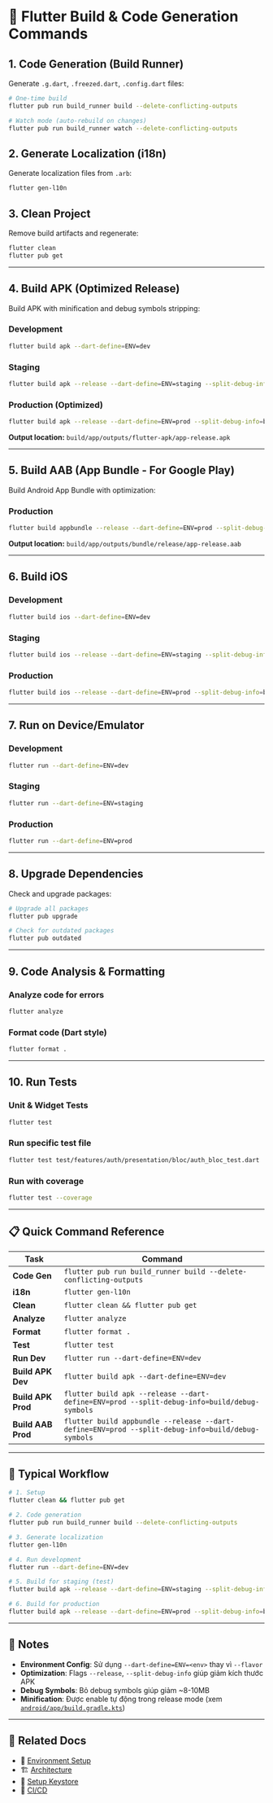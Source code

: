# 🚀 Flutter Build & Code Generation Commands

## 1. Code Generation (Build Runner)

Generate `.g.dart`, `.freezed.dart`, `.config.dart` files:

```bash
# One-time build
flutter pub run build_runner build --delete-conflicting-outputs

# Watch mode (auto-rebuild on changes)
flutter pub run build_runner watch --delete-conflicting-outputs
```

## 2. Generate Localization (i18n)

Generate localization files from `.arb`:

```bash
flutter gen-l10n
```

## 3. Clean Project

Remove build artifacts and regenerate:

```bash
flutter clean
flutter pub get
```

---

## 4. Build APK (Optimized Release)

Build APK with minification and debug symbols stripping:

### Development

```bash
flutter build apk --dart-define=ENV=dev
```

### Staging

```bash
flutter build apk --release --dart-define=ENV=staging --split-debug-info=build/debug-symbols
```

### Production (Optimized)

```bash
flutter build apk --release --dart-define=ENV=prod --split-debug-info=build/debug-symbols
```

**Output location:** `build/app/outputs/flutter-apk/app-release.apk`

---

## 5. Build AAB (App Bundle - For Google Play)

Build Android App Bundle with optimization:

### Production

```bash
flutter build appbundle --release --dart-define=ENV=prod --split-debug-info=build/debug-symbols
```

**Output location:** `build/app/outputs/bundle/release/app-release.aab`

---

## 6. Build iOS

### Development

```bash
flutter build ios --dart-define=ENV=dev
```

### Staging

```bash
flutter build ios --release --dart-define=ENV=staging --split-debug-info=build/debug-symbols
```

### Production

```bash
flutter build ios --release --dart-define=ENV=prod --split-debug-info=build/debug-symbols
```

---

## 7. Run on Device/Emulator

### Development

```bash
flutter run --dart-define=ENV=dev
```

### Staging

```bash
flutter run --dart-define=ENV=staging
```

### Production

```bash
flutter run --dart-define=ENV=prod
```

---

## 8. Upgrade Dependencies

Check and upgrade packages:

```bash
# Upgrade all packages
flutter pub upgrade

# Check for outdated packages
flutter pub outdated
```

---

## 9. Code Analysis & Formatting

### Analyze code for errors

```bash
flutter analyze
```

### Format code (Dart style)

```bash
flutter format .
```

---

## 10. Run Tests

### Unit & Widget Tests

```bash
flutter test
```

### Run specific test file

```bash
flutter test test/features/auth/presentation/bloc/auth_bloc_test.dart
```

### Run with coverage

```bash
flutter test --coverage
```

---

## 📋 Quick Command Reference

| Task | Command |
|------|---------|
| **Code Gen** | `flutter pub run build_runner build --delete-conflicting-outputs` |
| **i18n** | `flutter gen-l10n` |
| **Clean** | `flutter clean && flutter pub get` |
| **Analyze** | `flutter analyze` |
| **Format** | `flutter format .` |
| **Test** | `flutter test` |
| **Run Dev** | `flutter run --dart-define=ENV=dev` |
| **Build APK Dev** | `flutter build apk --dart-define=ENV=dev` |
| **Build APK Prod** | `flutter build apk --release --dart-define=ENV=prod --split-debug-info=build/debug-symbols` |
| **Build AAB Prod** | `flutter build appbundle --release --dart-define=ENV=prod --split-debug-info=build/debug-symbols` |

---

## 🎯 Typical Workflow

```bash
# 1. Setup
flutter clean && flutter pub get

# 2. Code generation
flutter pub run build_runner build --delete-conflicting-outputs

# 3. Generate localization
flutter gen-l10n

# 4. Run development
flutter run --dart-define=ENV=dev

# 5. Build for staging (test)
flutter build apk --release --dart-define=ENV=staging --split-debug-info=build/debug-symbols

# 6. Build for production
flutter build apk --release --dart-define=ENV=prod --split-debug-info=build/debug-symbols
```

---

## 📝 Notes

- **Environment Config**: Sử dụng `--dart-define=ENV=<env>` thay vì `--flavor`
- **Optimization**: Flags `--release`, `--split-debug-info` giúp giảm kích thước APK
- **Debug Symbols**: Bỏ debug symbols giúp giảm ~8-10MB
- **Minification**: Được enable tự động trong release mode (xem [`android/app/build.gradle.kts`](../android/app/build.gradle.kts))

---

## 🔗 Related Docs

- 📖 [Environment Setup](ENVIRONMENT_SETUP.md)
- 🏗️ [Architecture](architecture.md)
- 📱 [Setup Keystore](setup_keystore.md)
- 🚀 [CI/CD](cicd.md)
